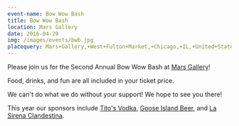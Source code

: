 ```yaml
---
event-name: Bow Wow Bash
title: Bow Wow Bash
location: Mars Gallery
date: 2016-04-29
img: /images/events/bwb.jpg
placequery: Mars+Gallery,+West+Fulton+Market,+Chicago,+IL,+United+States
---
```

Please join us for the Second Annual Bow Wow Bash at [Mars Gallery](http://www.marsgallery.com/)! 

Food, drinks, and fun are all included in your ticket price.

We can't do what we do without your support! We hope to see you there! 

This year our sponsors include [Tito's Vodka](http://titosvodka.com/), [Goose Island Beer](http://www.gooseisland.com/), and [La Sirena Clandestina](http://www.lasirenachicago.com/).

